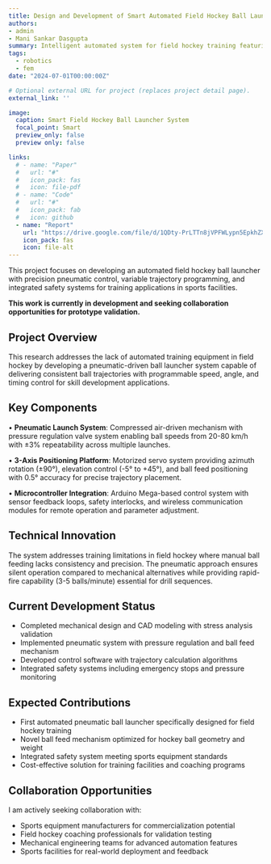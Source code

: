 ```yaml
---
title: Design and Development of Smart Automated Field Hockey Ball Launcher
authors:
- admin
- Mani Sankar Dasgupta
summary: Intelligent automated system for field hockey training featuring precise ball launching, trajectory control, and adaptive training programs for skill development.
tags:
  - robotics
  - fem
date: "2024-07-01T00:00:00Z"

# Optional external URL for project (replaces project detail page).
external_link: ''

image:
  caption: Smart Field Hockey Ball Launcher System
  focal_point: Smart
  preview_only: false
  preview only: false

links:
  # - name: "Paper"
  #   url: "#"
  #   icon_pack: fas
  #   icon: file-pdf
  # - name: "Code"
  #   url: "#"
  #   icon_pack: fab
  #   icon: github
  - name: "Report"
    url: "https://drive.google.com/file/d/1QDty-PrLTTn8jVPFWLypn5EpkhZXvrKT/view?usp=sharing"
    icon_pack: fas
    icon: file-alt
---
```


This project focuses on developing an automated field hockey ball launcher with precision pneumatic control, variable trajectory programming, and integrated safety systems for training applications in sports facilities.

**This work is currently in development and seeking collaboration opportunities for prototype validation.**

## Project Overview

This research addresses the lack of automated training equipment in field hockey by developing a pneumatic-driven ball launcher system capable of delivering consistent ball trajectories with programmable speed, angle, and timing control for skill development applications.

## Key Components

• **Pneumatic Launch System**: Compressed air-driven mechanism with pressure regulation valve system enabling ball speeds from 20-80 km/h with ±3% repeatability across multiple launches.

• **3-Axis Positioning Platform**: Motorized servo system providing azimuth rotation (±90°), elevation control (-5° to +45°), and ball feed positioning with 0.5° accuracy for precise trajectory placement.

• **Microcontroller Integration**: Arduino Mega-based control system with sensor feedback loops, safety interlocks, and wireless communication modules for remote operation and parameter adjustment.

## Technical Innovation

The system addresses training limitations in field hockey where manual ball feeding lacks consistency and precision. The pneumatic approach ensures silent operation compared to mechanical alternatives while providing rapid-fire capability (3-5 balls/minute) essential for drill sequences.

## Current Development Status

- Completed mechanical design and CAD modeling with stress analysis validation
- Implemented pneumatic system with pressure regulation and ball feed mechanism  
- Developed control software with trajectory calculation algorithms
- Integrated safety systems including emergency stops and pressure monitoring

## Expected Contributions

- First automated pneumatic ball launcher specifically designed for field hockey training
- Novel ball feed mechanism optimized for hockey ball geometry and weight
- Integrated safety system meeting sports equipment standards
- Cost-effective solution for training facilities and coaching programs

## Collaboration Opportunities

I am actively seeking collaboration with:
- Sports equipment manufacturers for commercialization potential
- Field hockey coaching professionals for validation testing
- Mechanical engineering teams for advanced automation features
- Sports facilities for real-world deployment and feedback
